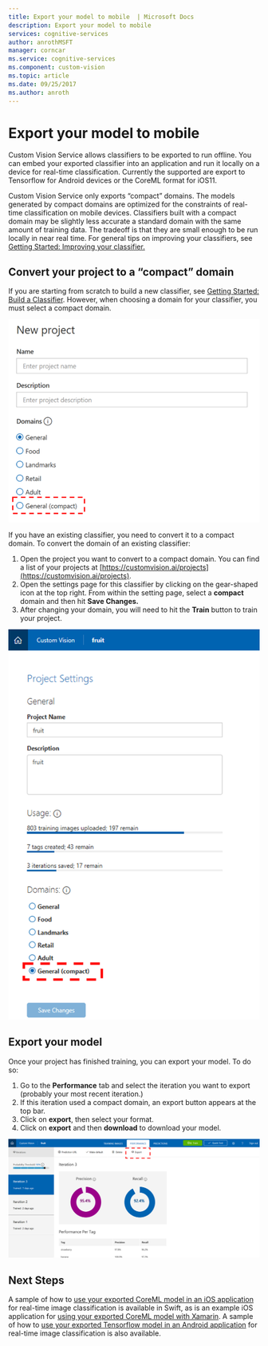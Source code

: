 ```yaml
---
title: Export your model to mobile  | Microsoft Docs
description: Export your model to mobile
services: cognitive-services
author: anrothMSFT
manager: corncar
ms.service: cognitive-services
ms.component: custom-vision
ms.topic: article
ms.date: 09/25/2017
ms.author: anroth
---
```

 
 

# Export your model to mobile 

Custom Vision Service allows classifiers to be exported to run offline. You can embed your exported classifier into an application and run it locally on a device for real-time classification. Currently the supported are export to Tensorflow for Android devices or the CoreML format for iOS11.

Custom Vision Service only exports “compact” domains. The models generated by compact domains are optimized for the constraints of real-time classification on mobile devices. Classifiers built with a compact domain may be slightly less accurate a standard domain with the same amount of training data. The tradeoff is that they are small enough to be run locally in near real time. For general tips on improving your classifiers, see [Getting Started: Improving your classifier.](https://docs.microsoft.com/azure/cognitive-services/custom-vision-service/getting-started-improving-your-classifier)

## Convert your project to a “compact” domain
If you are starting from scratch to build a new classifier, see [Getting Started: Build a Classifier](https://docs.microsoft.com/azure/cognitive-services/custom-vision-service/getting-started-build-a-classifier). However, when choosing a domain for your classifier, you must select a compact domain. 

 ![Select a compact domain.](./media/export-your-model/new-project-domain.png)
 
 If you have an existing classifier, you need to convert it to a compact domain. To convert the domain of an existing classifier:
1. Open the project you want to convert to a compact domain. You can find a list of your projects at [https://customvision.ai/projects](https://customvision.ai/projects). 
2. Open the settings page for this classifier by clicking on the gear-shaped icon at the top right. From within the setting page, select a **compact** domain and then hit **Save Changes.**
3. After changing your domain, you will need to hit the **Train** button to train your project.

 ![Change settings to a compact domain.](./media/export-your-model/change-project-domain.PNG)

## Export your model
Once your project has finished training, you can export your model. To do so:
1. Go to the **Performance** tab and select the iteration you want to export (probably your most recent iteration.)
3. If this iteration used a compact domain, an export button appears at the top bar. 
4. Click on **export**, then select your format.
5. Click on **export** and then **download** to download your model. 

 ![Export project.](./media/export-your-model/export-project.png)

## Next Steps
A sample of how to [use your exported CoreML model in an iOS application](https://go.microsoft.com/fwlink/?linkid=857726) for real-time image classification is available in Swift, as is an example iOS application for [using your exported CoreML model with Xamarin](https://github.com/xamarin/ios-samples/tree/master/ios11/CoreMLAzureModel). A sample of how to [use your exported Tensorflow model in an Android application](https://github.com/Azure-Samples/cognitive-services-android-customvision-sample) for real-time image classification is also available.

